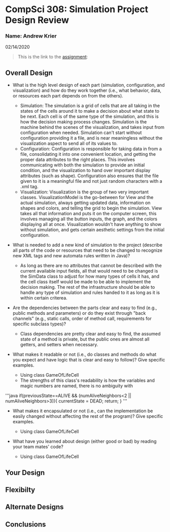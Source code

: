 # CompSci 308: Simulation Project Design Review

### Name: Andrew Krier
02/14/2020

> This is the link to the [assignment](http://www.cs.duke.edu/courses/compsci308/current/assign/02_simulation/):


## Overall Design

* What is the high level design of each part (simulation, configuration, and visualization) and how do they work together (i.e., what behavior, data, or resources each part depends on from the others).
    * Simulation: The simulation is a grid of cells that are all taking in the states of the cells around it to make a decision about what state to be next. Each cell is of the same type of the simulation, and this is how the decision making process changes. Simulation is the machine behind the scenes of the visualization, and takes input from configuration when needed. Simulation can't start without configuration providing it a file, and is near meaningless without the visualization aspect to send all of its values to.
    * Configuration: Configuration is responsible for taking data in from a file, consolidating it into one convenient location, and getting the proper data attributes to the right places. This involves communicating with both the simulation to provide an initial condition, and the visualization to hand over important display attributes (such as shape). Configuration also ensures that the file given to it is a meaningful file and not just random characters with a .xml tag.
    * Visualization: Visualization is the group of two very important classes. VisualizationModel is the go-between for View and the actual simulation, always getting updated data, information on shapes and colors, and telling the grid to begin the simulation. View takes all that information and puts it on the computer screen, this involves managing all the button inputs, the graph, and the colors displaying all at once. Visualization wouldn't have anything to show without simulation, and gets certain aesthetic settings from the initial configuration.
    
* What is needed to add a new kind of simulation to the project (describe all parts of the code or resources that need to be changed to recognize new XML tags and new automata rules written in Java)?
    *  As long as there are no attributes that cannot be described with the current available input fields, all that would need to be changed is the SimData class to adjust for how many types of cells it has, and the cell class itself would be made to be able to implement the decision making. The rest of the infrastructure should be able to handle any type of simulation and rules handed to it as long as it is within certain criterea.

* Are the dependencies between the parts clear and easy to find (e.g., public methods and parameters) or do they exist through "back channels" (e.g., static calls, order of method call, requirements for specific subclass types)?
    * Class dependencies are pretty clear and easy to find, the assumed state of a method is private, but the public ones are almost all getters, and setters when necessary.


* What makes it readable or not (i.e., do classes and methods do what you expect and have logic that is clear and easy to follow)? Give specific examples.
    * Using class GameOfLifeCell
    * The strengths of this class's readability is how the variables and magic numbers are named, there is no ambiguity with 


'''java
    if(previousState==ALIVE && (numAliveNeighbors<2 || numAliveNeighbors>3)){
        currentState = DEAD;
        return;
     }
'''

* What makes it encapsulated or not (i.e., can the implementation be easily changed without affecting the rest of the program)? Give specific examples.
    * Using class GameOfLifeCell
    

* What have you learned about design (either good or bad) by reading your team mates' code?
    * Using class GameOfLifeCell
    


## Your Design



## Flexibilty



## Alternate Designs


## Conclusions

